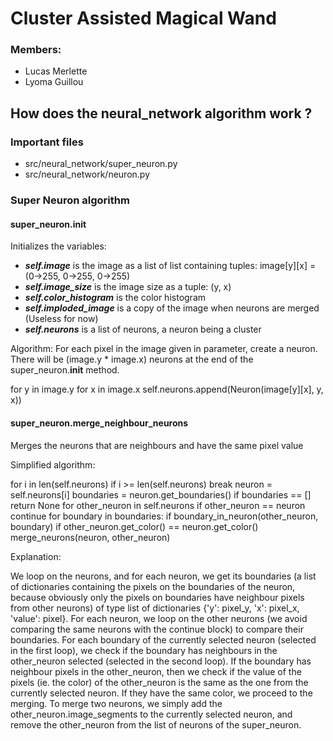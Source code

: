 # Cluster Assisted Magical Wand

### Members:
* Lucas Merlette
* Lyoma Guillou



## How does the neural_network algorithm work ?

### Important files
* src/neural_network/super_neuron.py
* src/neural_network/neuron.py

### Super Neuron algorithm

#### super_neuron.__init__
Initializes the variables:

* ***self.image*** is the image as a list of list containing tuples: image[y][x] = (0->255, 0->255, 0->255)
* ***self.image_size*** is the image size as a tuple: (y, x)
* ***self.color_histogram*** is the color histogram
* ***self.imploded_image*** is a copy of the image when neurons are merged (Useless for now)
* ***self.neurons*** is a list of neurons, a neuron being a cluster

Algorithm:
For each pixel in the image given in parameter, create a neuron.
There will be (image.y * image.x) neurons at the end of the super_neuron.__init__ method.

for y in image.y
    for x in image.x
    	self.neurons.append(Neuron(image[y][x], y, x))


#### super_neuron.merge_neighbour_neurons
Merges the neurons that are neighbours and have the same pixel value

Simplified algorithm:

for i in len(self.neurons)
    if i >= len(self.neurons)
       break
    neuron = self.neurons[i]
    boundaries = neuron.get_boundaries()
    if boundaries == []
       return None
    for other_neuron in self.neurons
    	if other_neuron == neuron
	   continue
	for boundary in boundaries:
	    if boundary_in_neuron(other_neuron, boundary)
	       if other_neuron.get_color() == neuron.get_color()
	       	  merge_neurons(neuron, other_neuron)

Explanation:

We loop on the neurons, and for each neuron, we get its boundaries (a list of dictionaries containing the pixels on the boundaries of the neuron, because obviously only the pixels on boundaries have neighbour pixels from other neurons) of type list of dictionaries {'y': pixel_y, 'x': pixel_x, 'value': pixel}.
For each neuron, we loop on the other neurons (we avoid comparing the same neurons with the continue block) to compare their boundaries.
For each boundary of the currently selected neuron (selected in the first loop), we check if the boundary has neighbours in the other_neuron selected (selected in the second loop). If the boundary has neighbour pixels in the other_neuron, then we check if the value of the pixels (ie. the color) of the other_neuron is the same as the one from the currently selected neuron. If they have the same color, we proceed to the merging.
To merge two neurons, we simply add the other_neuron.image_segments to the currently selected neuron, and remove the other_neuron from the list of neurons of the super_neuron.
